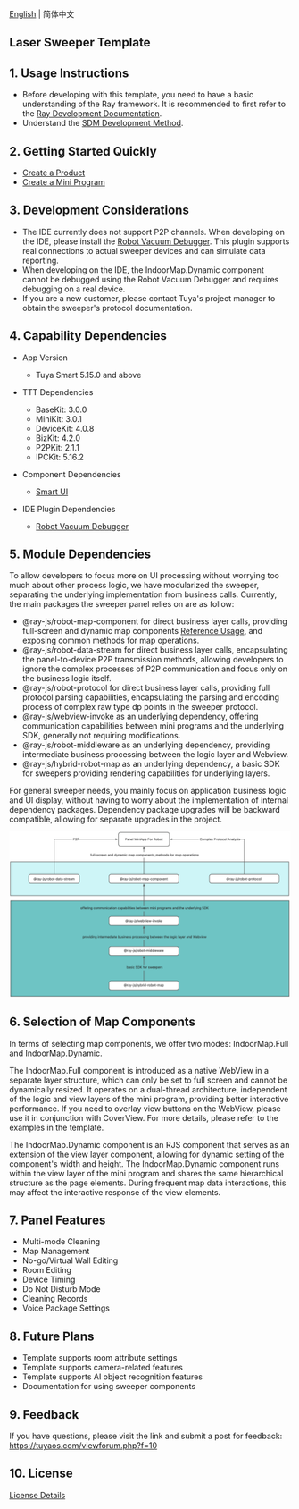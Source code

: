 [English](README.md) | 简体中文[](README_zh.md)

## Laser Sweeper Template

## 1. Usage Instructions

- Before developing with this template, you need to have a basic understanding of the Ray framework. It is recommended to first refer to the [Ray Development Documentation](https://developer.tuya.com/cn/miniapp/develop/ray/guide/overview).
- Understand the [SDM Development Method](https://developer.tuya.com/cn/miniapp/develop/ray/extended/common/sdm/usage).

## 2. Getting Started Quickly

- [Create a Product](https://developer.tuya.com/cn/miniapp/develop/miniapp/guide/start/quick-start#%E4%BA%8C%E5%88%9B%E5%BB%BA%E4%BA%A7%E5%93%81)
- [Create a Mini Program](https://developer.tuya.com/cn/miniapp/common/desc/platform)

## 3. Development Considerations

- The IDE currently does not support P2P channels. When developing on the IDE, please install the [Robot Vacuum Debugger](https://developer.tuya.com/cn/miniapp/devtools/tools/extension/panel). This plugin supports real connections to actual sweeper devices and can simulate data reporting.
- When developing on the IDE, the IndoorMap.Dynamic component cannot be debugged using the Robot Vacuum Debugger and requires debugging on a real device.
- If you are a new customer, please contact Tuya's project manager to obtain the sweeper's protocol documentation.

## 4. Capability Dependencies

- App Version
  - Tuya Smart 5.15.0 and above
- TTT Dependencies
  - BaseKit: 3.0.0
  - MiniKit: 3.0.1
  - DeviceKit: 4.0.8
  - BizKit: 4.2.0
  - P2PKit: 2.1.1
  - IPCKit: 5.16.2
- Component Dependencies

  - [Smart UI](https://developer.tuya.com/material/smartui?comId=help-getting-started)

- IDE Plugin Dependencies
  - [Robot Vacuum Debugger](https://developer.tuya.com/cn/miniapp/devtools/tools/extension/panel)

## 5. Module Dependencies

To allow developers to focus more on UI processing without worrying too much about other process logic, we have modularized the sweeper, separating the underlying implementation from business calls. Currently, the main packages the sweeper panel relies on are as follow:

- @ray-js/robot-map-component for direct business layer calls, providing full-screen and dynamic map components [Reference Usage](src/components/MapView/index.tsx), and exposing common methods for map operations.
- @ray-js/robot-data-stream for direct business layer calls, encapsulating the panel-to-device P2P transmission methods, allowing developers to ignore the complex processes of P2P communication and focus only on the business logic itself.
- @ray-js/robot-protocol for direct business layer calls, providing full protocol parsing capabilities, encapsulating the parsing and encoding process of complex raw type dp points in the sweeper protocol.
- @ray-js/webview-invoke as an underlying dependency, offering communication capabilities between mini programs and the underlying SDK, generally not requiring modifications.
- @ray-js/robot-middleware as an underlying dependency, providing intermediate business processing between the logic layer and Webview.
- @ray-js/hybrid-robot-map as an underlying dependency, a basic SDK for sweepers providing rendering capabilities for underlying layers.

For general sweeper needs, you mainly focus on application business logic and UI display, without having to worry about the implementation of internal dependency packages. Dependency package upgrades will be backward compatible, allowing for separate upgrades in the project.

![Module Dependency Relationship](src/res/diagram_en.png)

## 6. Selection of Map Components

In terms of selecting map components, we offer two modes: IndoorMap.Full and IndoorMap.Dynamic.

The IndoorMap.Full component is introduced as a native WebView in a separate layer structure, which can only be set to full screen and cannot be dynamically resized. It operates on a dual-thread architecture, independent of the logic and view layers of the mini program, providing better interactive performance. If you need to overlay view buttons on the WebView, please use it in conjunction with CoverView. For more details, please refer to the examples in the template.

The IndoorMap.Dynamic component is an RJS component that serves as an extension of the view layer component, allowing for dynamic setting of the component's width and height. The IndoorMap.Dynamic component runs within the view layer of the mini program and shares the same hierarchical structure as the page elements. During frequent map data interactions, this may affect the interactive response of the view elements.

## 7. Panel Features

- Multi-mode Cleaning
- Map Management
- No-go/Virtual Wall Editing
- Room Editing
- Device Timing
- Do Not Disturb Mode
- Cleaning Records
- Voice Package Settings

## 8. Future Plans

- Template supports room attribute settings
- Template supports camera-related features
- Template supports AI object recognition features
- Documentation for using sweeper components

## 9. Feedback

If you have questions, please visit the link and submit a post for feedback: https://tuyaos.com/viewforum.php?f=10

## 10. License

[License Details](LICENSE)
